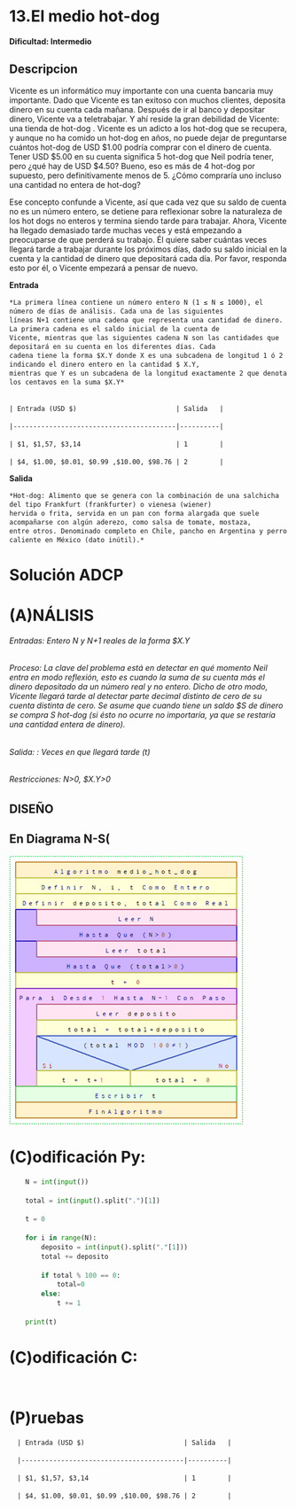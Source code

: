 # 13.El medio hot-dog 

#### Dificultad: Intermedio

## Descripcion

Vicente es un informático muy importante con una cuenta bancaria muy importante. Dado que Vicente es tan exitoso con muchos clientes, deposita dinero en su cuenta cada mañana. Después de ir al banco y depositar dinero, Vicente va a teletrabajar. Y ahí reside la gran debilidad de Vicente: una tienda de hot-dog . Vicente es un adicto a los hot-dog que se recupera, y aunque no ha comido un hot-dog en años, no puede dejar de preguntarse cuántos hot-dog de USD $1.00 podría comprar con el dinero de cuenta. Tener USD $5.00 en su cuenta significa 5 hot-dog que Neil podría tener, pero ¿qué hay de USD $4.50? Bueno, eso es más de 4 hot-dog por supuesto, pero definitivamente menos de 5. ¿Cómo compraría uno incluso una cantidad no entera de hot-dog?

Ese concepto confunde a Vicente, así que cada vez que su saldo de cuenta no es un número entero, se detiene para reflexionar sobre la naturaleza de los hot dogs no enteros y termina siendo tarde para trabajar. Ahora, Vicente ha llegado demasiado tarde muchas veces y está empezando a preocuparse de que perderá su trabajo. Él quiere saber cuántas veces llegará tarde a trabajar durante los próximos días, dado su saldo inicial en la cuenta y la cantidad de dinero que depositará cada día. Por favor, responda esto por él, o Vicente empezará a pensar de nuevo.

**Entrada**

    *La primera línea contiene un número entero N (1 ≤ N ≤ 1000), el número de días de análisis. Cada una de las siguientes 
    líneas N+1 contiene una cadena que representa una cantidad de dinero. La primera cadena es el saldo inicial de la cuenta de 
    Vicente, mientras que las siguientes cadena N son las cantidades que depositará en su cuenta en los diferentes días. Cada
    cadena tiene la forma $X.Y donde X es una subcadena de longitud 1 ó 2 indicando el dinero entero en la cantidad $ X.Y, 
    mientras que Y es un subcadena de la longitud exactamente 2 que denota los centavos en la suma $X.Y*


    | Entrada (USD $)                         | Salida   |
    
    |-----------------------------------------|----------|
    
    | $1, $1,57, $3,14                        | 1        |
    
    | $4, $1.00, $0.01, $0.99 ,$10.00, $98.76 | 2        |


**Salida**

    *Hot-dog: Alimento que se genera con la combinación de una salchicha del tipo Frankfurt (frankfurter) o vienesa (wiener) 
    hervida o frita, servida en un pan con forma alargada que suele acompañarse con algún aderezo, como salsa de tomate, mostaza,
    entre otros. Denominado completo en Chile, pancho en Argentina y perro caliente en México (dato inútil).*


# Solución ADCP

# (A)NÁLISIS
###### Entradas: Entero N y N+1 reales de la forma $X.Y  

###### Proceso: La clave del problema está en detectar en qué momento Neil entra en modo reflexión, esto es cuando la suma de su cuenta más el dinero depositado da un número real y no entero. Dicho de otro modo, Vicente llegará tarde al detectar parte decimal distinto de cero de su cuenta distinta de cero. Se asume que cuando tiene un saldo $S de dinero se compra S hot-dog (si ésto no ocurre no importaría, ya que se restaría una cantidad entera de dinero).

###### Salida: : Veces en que llegará tarde (t)

###### Restricciones: N>0, $X.Y>0


## DISEÑO 

## En Diagrama N-S(

![](imagen.png)

# (C)odificación Py:
```py
    N = int(input())

    total = int(input().split(".")[1])

    t = 0

    for i in range(N):
        deposito = int(input().split("."[1]))
        total += deposito
        
        if total % 100 == 0:
            total=0
        else:
            t += 1

    print(t)
```
# (C)odificación C:
```c
    
```
# (P)ruebas

      | Entrada (USD $)                         | Salida   |
      
      |-----------------------------------------|----------|
      
      | $1, $1,57, $3,14                        | 1        |
      
      | $4, $1.00, $0.01, $0.99 ,$10.00, $98.76 | 2        |
